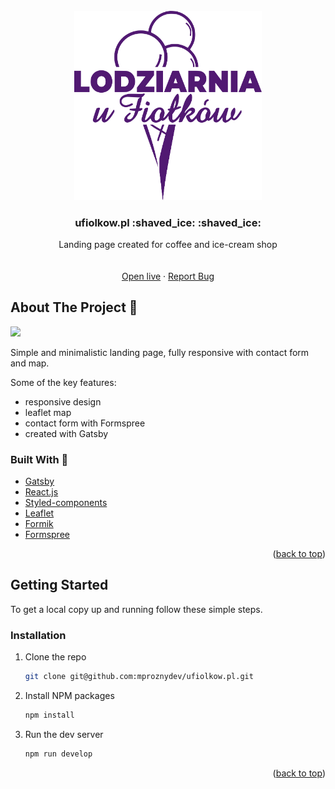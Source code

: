 <div id="top"></div>

<br />
<div align="center">
  <a href="https://pensive-wozniak-9d629d.netlify.app/">
    <img src="https://raw.githubusercontent.com/mproznydev/ufiolkow.pl/42436e83b6abb37371027f1ddd9e4b41ab779944/src/assets/images/icons/logo.svg?token=AR7QJQF4VKUA2X4MYZRIYRLBZGWNU" alt="Logo" width="300">
  </a>

  <h3 align="center">ufiolkow.pl :shaved_ice: :shaved_ice:</h3>

  <p align="center">
   Landing page created for coffee and ice-cream shop 
    <br />
    <br />
    <br />
    <a href="https://pensive-wozniak-9d629d.netlify.app/">Open live</a>
    ·
    <a href="https://github.com/mproznydev/ufiolkow.pl/issues">Report Bug</a>
  </p>
</div>

## About The Project :ice_cream:

![](https://github.com/mproznydev/ufiolkow.pl/blob/master/src/assets/demo/demo.webp)

Simple and minimalistic landing page, fully responsive with contact form and map.
<br/>

Some of the key features:

- responsive design 
- leaflet map
- contact form with Formspree
- created with Gatsby

### Built With :hammer:

- [Gatsby](https://www.gatsbyjs.com/)
- [React.js](https://reactjs.org/)
- [Styled-components](https://styled-components.com/)
- [Leaflet](https://leafletjs.com/)
- [Formik](https://formik.org/)
- [Formspree](https://formspree.io/)


<p align="right">(<a href="#top">back to top</a>)</p>

## Getting Started

To get a local copy up and running follow these simple steps.

### Installation

1. Clone the repo
   ```sh
   git clone git@github.com:mproznydev/ufiolkow.pl.git
   ```
2. Install NPM packages
   ```sh
   npm install
   ```
3. Run the dev server
   ```sh
   npm run develop
   ```

<p align="right">(<a href="#top">back to top</a>)</p



